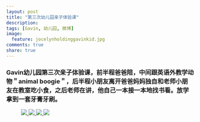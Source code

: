 ```yaml
---
layout: post
title: "第三次幼儿园亲子体验课"
description: 
tags: [Gavin, 幼儿园, 微博]
image:
  feature: jocelynholdinggavinkid.jpg
comments: true
share: true
---
```


### Gavin幼儿园第三次亲子体验课，前半程爸爸陪，中间跟英语外教学动物＂animal boogie＂，后半程小朋友离开爸爸妈妈独自和老师小朋友在教室吃小食，之后老师在讲，他自己一本接一本地找书看。放学拿到一套牙膏牙刷。 ###

<figure>
  <a href="{{ site.url }}/images/2014-05-31a.jpg">
  <img src="{{ site.url }}/images/2014-05-31a.jpg">
  </a>
  <a href="{{ site.url }}/images/2014-05-31b.jpg">
  <img src="{{ site.url }}/images/2014-05-31b.jpg">
  </a>
  <a href="{{ site.url }}/images/2014-05-31c.jpg">
  <img src="{{ site.url }}/images/2014-05-31c.jpg">
  </a>
  <a href="{{ site.url }}/images/2014-05-31d.jpg">
  <img src="{{ site.url }}/images/2014-05-31d.jpg">
  </a>
</figure>
